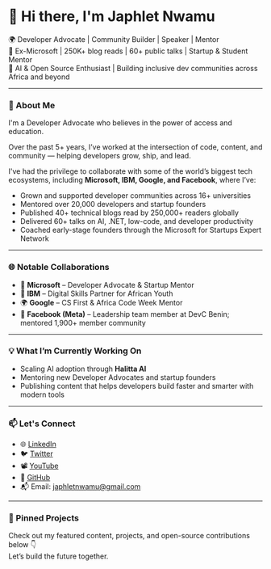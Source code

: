 # 👋 Hi there, I'm Japhlet Nwamu

🌍 Developer Advocate | Community Builder | Speaker | Mentor  
🚀 Ex-Microsoft | 250K+ blog reads | 60+ public talks | Startup & Student Mentor  
🤖 AI & Open Source Enthusiast | Building inclusive dev communities across Africa and beyond

---

### 🧠 About Me

I'm a Developer Advocate who believes in the power of access and education.

Over the past 5+ years, I’ve worked at the intersection of code, content, and community — helping developers grow, ship, and lead.

I've had the privilege to collaborate with some of the world’s biggest tech ecosystems, including **Microsoft, IBM, Google, and Facebook**, where I’ve:

- Grown and supported developer communities across 16+ universities  
- Mentored over 20,000 developers and startup founders  
- Published 40+ technical blogs read by 250,000+ readers globally  
- Delivered 60+ talks on AI, .NET, low-code, and developer productivity  
- Coached early-stage founders through the Microsoft for Startups Expert Network

---

### 🌐 Notable Collaborations

- 🏢 **Microsoft** – Developer Advocate & Startup Mentor  
- 🧠 **IBM** – Digital Skills Partner for African Youth  
- 🌍 **Google** – CS First & Africa Code Week Mentor  
- 👥 **Facebook (Meta)** – Leadership team member at DevC Benin; mentored 1,900+ member community

---

### 💡 What I’m Currently Working On

- Scaling AI adoption through **Halitta AI**  
- Mentoring new Developer Advocates and startup founders  
- Publishing content that helps developers build faster and smarter with modern tools

---

### 📫 Let's Connect

- 🌐 [LinkedIn](https://linkedin.com/in/japhletnwamu)  
- 🐦 [Twitter](https://twitter.com/japhletnwamu)  
- 📽️ [YouTube](https://www.youtube.com/channel/UCwIIZxkt5Kv5crVsUEkvrkg)  
- 🧪 [GitHub](https://github.com/japhletnwamu)  
- 📬 Email: japhletnwamu@gmail.com

---

### 📌 Pinned Projects

Check out my featured content, projects, and open-source contributions below 👇  
Let’s build the future together.
